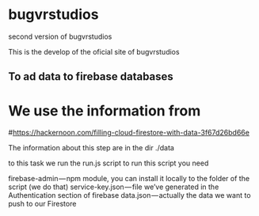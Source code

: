 # bugvrstudios
second version of bugvrstudios

This is the develop of the oficial site of bugvrstudios

## To ad data to firebase databases 

# We use the information from 
#https://hackernoon.com/filling-cloud-firestore-with-data-3f67d26bd66e


The information about this step are in the dir ./data

to this task we run the run.js script to run this script you need

firebase-admin — npm module, you can install it locally to the folder of the script (we do that)
service-key.json — file we’ve generated in the Authentication section of firebase
data.json — actually the data we want to push to our Firestore

